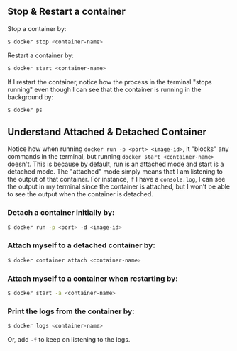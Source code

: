 ## Stop & Restart a container

Stop a container by:
```bash
$ docker stop <container-name>
```

Restart a container by:
```bash
$ docker start <container-name>
```

If I restart the container, notice how the process in the terminal "stops running" even though I can see that the container is running in the background by:
```bash
$ docker ps
```

## Understand Attached & Detached Container

Notice how when running `docker run -p <port> <image-id>`, it "blocks" any commands in the terminal, but running `docker start <container-name>` doesn't.
This is because by default, run is an attached mode and start is a detached mode.
The "attached" mode simply means that I am listening to the output of that container. For instance, if I have a `console.log`, I can see the output in my terminal since the container is attached, but I won't be able to see the output when the container is detached.

### Detach a container initially by:
```bash
$ docker run -p <port> -d <image-id>
```

### Attach myself to a detached container by:
```bash
$ docker container attach <container-name>
```

### Attach myself to a container when restarting by:
```bash
$ docker start -a <container-name>
```

### Print the logs from the container by:
```bash
$ docker logs <container-name>
```
Or, add `-f` to keep on listening to the logs.



